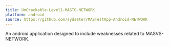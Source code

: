 ```yaml
---
title: UnCrackable-Level1-MASTG-NETWORK
platform: android
source: https://github.com/sydseter/MASTestApp-Android-NETWORK
---
```


An android application designed to include weaknesses related to MASVS-NETWORK.

